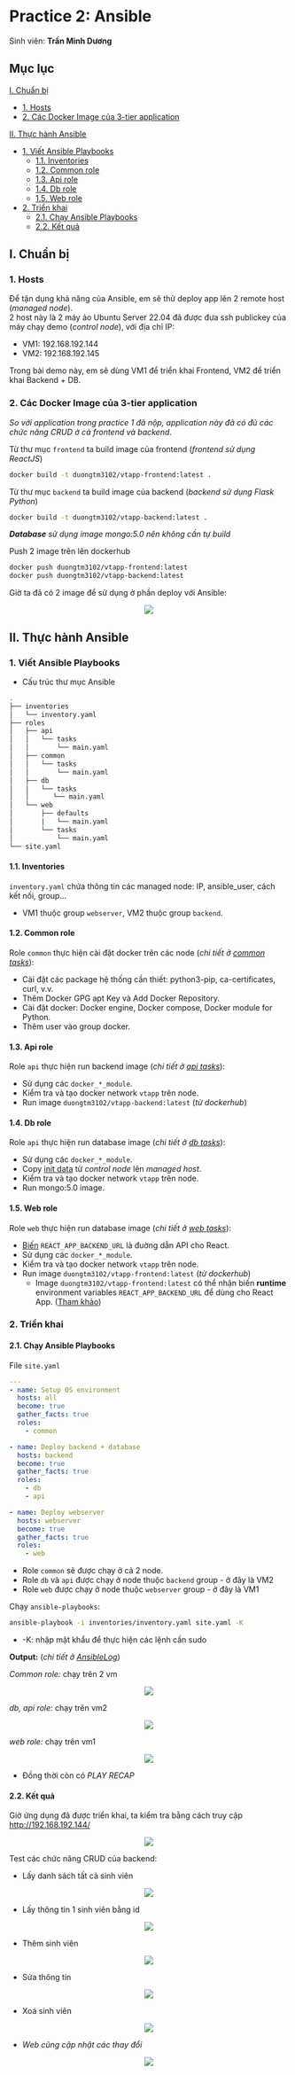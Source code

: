 # Practice 2: Ansible

Sinh viên: **Trần Minh Dương**

## Mục lục

[I. Chuẩn bị](#i-chuẩn-bị)

- [1. Hosts](#1-hosts)
- [2. Các Docker Image của 3-tier application](#2-các-docker-image-của-3-tier-application)

[II. Thực hành Ansible](#ii-thực-hành-ansible)

- [1. Viết Ansible Playbooks](#1-viết-ansible-playbooks)
  - [1.1. Inventories](#11-inventories)
  - [1.2. Common role](#12-common-role)
  - [1.3. Api role](#13-api-role)
  - [1.4. Db role](#14-db-role)
  - [1.5. Web role](#15-web-role)
- [2. Triển khai](#2-triển-khai)
  - [2.1. Chạy Ansible Playbooks](#21-chạy-ansible-playbooks)
  - [2.2. Kết quả](#22-kết-quả)

## I. Chuẩn bị

### 1. Hosts

Để tận dụng khả năng của Ansible, em sẽ thử deploy app lên 2 remote host (_managed node_).  
2 host này là 2 máy ảo Ubuntu Server 22.04 đã được đưa ssh publickey của máy chạy demo (_control node_), với địa chỉ IP:

- VM1: 192.168.192.144
- VM2: 192.168.192.145

Trong bài demo này, em sẽ dùng VM1 để triển khai Frontend, VM2 để triển khai Backend + DB.

### 2. Các Docker Image của 3-tier application

_So với application trong practice 1 đã nộp, application này đã có đủ các chức năng CRUD ở cả frontend và backend_.

Từ thư mục `frontend` ta build image của frontend (_frontend sử dụng ReactJS_)

```bash
docker build -t duongtm3102/vtapp-frontend:latest .
```

Từ thư mục `backend` ta build image của backend (_backend sử dụng Flask Python_)

```bash
docker build -t duongtm3102/vtapp-backend:latest .
```

_**Database** sử dụng image mongo:5.0 nên không cần tự build_

Push 2 image trên lên dockerhub

```bash
docker push duongtm3102/vtapp-frontend:latest
docker push duongtm3102/vtapp-backend:latest
```

Giờ ta đã có 2 image để sử dụng ở phần deploy với Ansible:

<div align="center">
    <img src="./images/dockerimages.png"/>
</div>

## II. Thực hành Ansible

### 1. Viết Ansible Playbooks

- Cấu trúc thư mục Ansible

```bash
.
├── inventories
│   └── inventory.yaml
├── roles
│   ├── api
│   │   └── tasks
│   │       └── main.yaml
│   ├── common
│   │   └── tasks
│   │       └── main.yaml
│   ├── db
│   │   └── tasks
│   │      └── main.yaml
│   └── web
│       ├── defaults
│       |   └── main.yaml
│       └── tasks
│           └── main.yaml
└── site.yaml

```

#### 1.1. Inventories

`inventory.yaml` chứa thông tin các managed node: IP, ansible_user, cách kết nối, group...

- VM1 thuộc group `webserver`, VM2 thuộc group `backend`.

#### 1.2. Common role

Role `common` thực hiện cài đặt docker trên các node (_chi tiết ở [common tasks](./ansible/roles/common/tasks/main.yaml)_):

- Cài đặt các package hệ thống cần thiết: python3-pip, ca-certificates, curl, v.v.
- Thêm Docker GPG apt Key và Add Docker Repository.
- Cài đặt docker: Docker engine, Docker compose, Docker module for Python.
- Thêm user vào group docker.

#### 1.3. Api role

Role `api` thực hiện run backend image (_chi tiết ở [api tasks](./ansible/roles/api/tasks/main.yaml)_):

- Sử dụng các `docker_*_module`.
- Kiểm tra và tạo docker network `vtapp` trên node.
- Run image `duongtm3102/vtapp-backend:latest` (_từ dockerhub_)

#### 1.4. Db role

Role `api` thực hiện run database image (_chi tiết ở [db tasks](./ansible/roles/db/tasks/main.yaml)_):

- Sử dụng các `docker_*_module`.
- Copy [init data](./vtapp/data/) từ _control node_ lên _managed host_.
- Kiểm tra và tạo docker network `vtapp` trên node.
- Run mongo:5.0 image.

#### 1.5. Web role

Role `web` thực hiện run database image (_chi tiết ở [web tasks](./ansible/roles/web/tasks/main.yaml)_):

- [Biến](./ansible/roles/web/defaults/main.yaml) `REACT_APP_BACKEND_URL` là đuờng dẫn API cho React.
- Sử dụng các `docker_*_module`.
- Kiểm tra và tạo docker network `vtapp` trên node.
- Run image `duongtm3102/vtapp-frontend:latest` (_từ dockerhub_)
  - Image `duongtm3102/vtapp-frontend:latest` có thể nhận biến **runtime** environment variables `REACT_APP_BACKEND_URL` để dùng cho React App. ([Tham khảo](https://ainize.ai/kunokdev/cra-runtime-environment-variables))

### 2. Triển khai

#### 2.1. Chạy Ansible Playbooks

File `site.yaml`

```yaml
---
- name: Setup OS environment
  hosts: all
  become: true
  gather_facts: true
  roles:
    - common

- name: Deploy backend + database
  hosts: backend
  become: true
  gather_facts: true
  roles:
    - db
    - api

- name: Deploy webserver
  hosts: webserver
  become: true
  gather_facts: true
  roles:
    - web
```

- Role `common` sẽ được chạy ở cả 2 node.
- Role `db` và `api` được chạy ở node thuộc `backend` group - ở đây là VM2
- Role `web` được chạy ở node thuộc `webserver` group - ở đây là VM1

Chạy `ansible-playbooks`:

```bash
ansible-playbook -i inventories/inventory.yaml site.yaml -K
```

- -K: nhập mật khẩu để thực hiện các lệnh cần sudo

**Output:** (_chi tiết ở [AnsibleLog](./ansiblelog.txt)_)

_Common role:_ chạy trên 2 vm

<div align="center">
    <img src="./images/ansiblelog_common.png"/>
</div>

_db, api role:_ chạy trên vm2

<div align="center">
    <img src="./images/ansiblelog_db_api.png"/>
</div>

_web role:_ chạy trên vm1

<div align="center">
    <img src="./images/ansiblelog_web_recap.png"/>
</div>

- Đồng thời còn có _PLAY RECAP_

#### 2.2. Kết quả

Giờ ứng dụng đã được triển khai, ta kiểm tra bằng cách truy cập http://192.168.192.144/

<div align="center">
    <img src="./images/result_fe.png"/>
</div>

Test các chức năng CRUD của backend:

- Lấy danh sách tất cả sinh viên

<div align="center">
    <img src="./images/result_be_getall.png"/>
</div>

- Lấy thông tin 1 sinh viên bằng id

<div align="center">
    <img src="./images/result_be_getOne.png"/>
</div>

- Thêm sinh viên

<div align="center">
    <img src="./images/result_be_add.png"/>
</div>

- Sửa thông tin

<div align="center">
    <img src="./images/result_be_update.png"/>
</div>

- Xoá sinh viên

<div align="center">
    <img src="./images/result_be_delete.png"/>
</div>

- _Web cũng cập nhật các thay đổi_

<div align="center">
    <img src="./images/result_fe_apitest.png"/>
</div>
